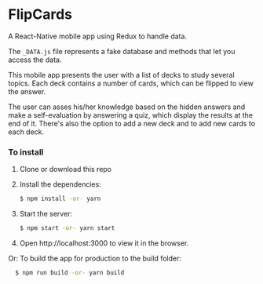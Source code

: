 # FlipCards

A React-Native mobile app using Redux to handle data.

The `_DATA.js` file represents a fake database and methods that let you access the data.

This mobile app presents the user with a list of decks to study several topics. Each deck contains a number of cards, which can be flipped to view the answer. 

The user can asses his/her knowledge based on the hidden answers and make a self-evaluation by answering a quiz, which display the results at the end of it. There's also the option to add a new deck and to add new cards to each deck.

### To install

1. Clone or download this repo
2. Install the dependencies:

    ```sh
    $ npm install -or- yarn
    ```
3. Start the server:
    ```sh
    $ npm start -or- yarn start
    ```
4. Open http://localhost:3000 to view it in the browser.

Or: To build the app for production to the build folder:

  ```sh
    $ npm run build -or- yarn build
  ```
